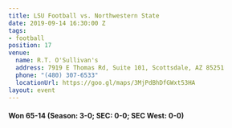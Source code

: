 ```yaml
---
title: LSU Football vs. Northwestern State
date: 2019-09-14 16:30:00 Z
tags:
- football
position: 17
venue:
  name: R.T. O'Sullivan's
  address: 7919 E Thomas Rd, Suite 101, Scottsdale, AZ 85251
  phone: "(480) 307-6533"
  locationUrl: https://goo.gl/maps/3MjPdBhDfGWxt53HA
layout: event
---
```


#### Won 65-14 (Season: 3-0; SEC: 0-0; SEC West: 0-0)